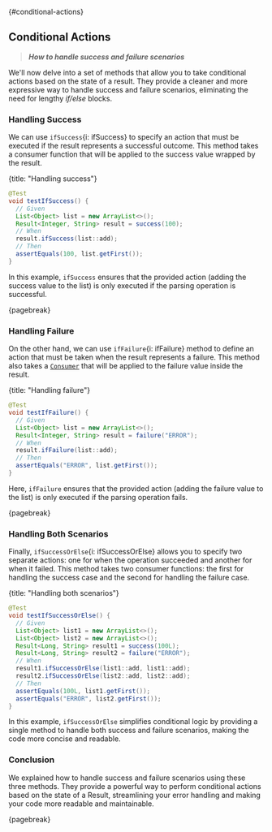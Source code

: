 
{#conditional-actions}
## Conditional Actions

> ***How to handle success and failure scenarios***

We'll now delve into a set of methods that allow you to take conditional actions based on the state of a result. They provide a cleaner and more expressive way to handle success and failure scenarios, eliminating the need for lengthy *if/else* blocks.


### Handling Success

We can use `ifSuccess`{i: ifSuccess} to specify an action that must be executed if the result represents a successful outcome. This method takes a consumer function that will be applied to the success value wrapped by the result.

{title: "Handling success"}
```java
@Test
void testIfSuccess() {
  // Given
  List<Object> list = new ArrayList<>();
  Result<Integer, String> result = success(100);
  // When
  result.ifSuccess(list::add);
  // Then
  assertEquals(100, list.getFirst());
}
```

In this example, `ifSuccess` ensures that the provided action (adding the success value to the list) is only executed if the parsing operation is successful.

{pagebreak}


### Handling Failure

On the other hand, we can use `ifFailure`{i: ifFailure} method to define an action that must be taken when the result represents a failure. This method also takes a [`Consumer`](https://docs.oracle.com/en/java/javase/21/docs/api/java.base/java/util/function/Consumer.html) that will be applied to the failure value inside the result.

{title: "Handling failure"}
```java
@Test
void testIfFailure() {
  // Given
  List<Object> list = new ArrayList<>();
  Result<Integer, String> result = failure("ERROR");
  // When
  result.ifFailure(list::add);
  // Then
  assertEquals("ERROR", list.getFirst());
}
```

Here, `ifFailure` ensures that the provided action (adding the failure value to the list) is only executed if the parsing operation fails.

{pagebreak}


### Handling Both Scenarios

Finally, `ifSuccessOrElse`{i: ifSuccessOrElse} allows you to specify two separate actions: one for when the operation succeeded and another for when it failed. This method takes two consumer functions: the first for handling the success case and the second for handling the failure case.

{title: "Handling both scenarios"}
```java
@Test
void testIfSuccessOrElse() {
  // Given
  List<Object> list1 = new ArrayList<>();
  List<Object> list2 = new ArrayList<>();
  Result<Long, String> result1 = success(100L);
  Result<Long, String> result2 = failure("ERROR");
  // When
  result1.ifSuccessOrElse(list1::add, list1::add);
  result2.ifSuccessOrElse(list2::add, list2::add);
  // Then
  assertEquals(100L, list1.getFirst());
  assertEquals("ERROR", list2.getFirst());
}
```

In this example, `ifSuccessOrElse` simplifies conditional logic by providing a single method to handle both success and failure scenarios, making the code more concise and readable.


### Conclusion

We explained how to handle success and failure scenarios using these three methods. They provide a powerful way to perform conditional actions based on the state of a Result, streamlining your error handling and making your code more readable and maintainable.

{pagebreak}
